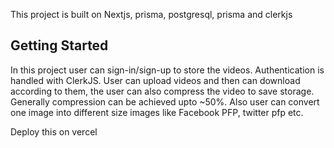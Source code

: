 This project is built on Nextjs, prisma, postgresql, prisma and clerkjs

## Getting Started





In this project user can sign-in/sign-up to store the videos. Authentication is handled with ClerkJS.
User can upload videos and then can download according to them, the user can also compress the video to save storage. Generally compression can be achieved upto ~50%. 
Also user can convert one image into different size images like Facebook PFP, twitter pfp etc.


Deploy this on vercel
